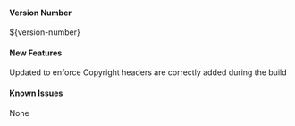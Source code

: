 #### Version Number
${version-number}

#### New Features
Updated to enforce Copyright headers are correctly added during the build

#### Known Issues
None
